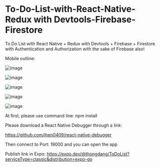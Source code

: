 # To-Do-List-with-React-Native-Redux with Devtools-Firebase-Firestore
To Do List with React Native + Redux with Devtools + Firebase + Firestore with Authentication and Authorization with the sake of Firebase also!

Mobile outline:

![image](https://user-images.githubusercontent.com/89829761/215287167-14221d54-cdf0-489c-ba89-3a4f45478647.png)

![image](https://user-images.githubusercontent.com/89829761/215287172-c0436106-dbc3-4191-9d30-1a29b9742587.png)

![image](https://user-images.githubusercontent.com/89829761/215287184-1a95b342-80b4-495b-aece-57836a923c6b.png)

![image](https://user-images.githubusercontent.com/89829761/215287186-7bb9770f-b93d-43cd-9e3b-ca6cd3013db2.png)

![image](https://user-images.githubusercontent.com/89829761/215287195-a8def805-0093-45ef-bd83-27390cbb1690.png)



At first, please use command line: npm install


Please download a React Native Debugger through a link: 

https://github.com/jhen0409/react-native-debugger

Then connect to Port: 19000 and you can open the app

Publish link in Expo: https://expo.dev/@thongdang/ToDoList?serviceType=classic&distribution=expo-go 
